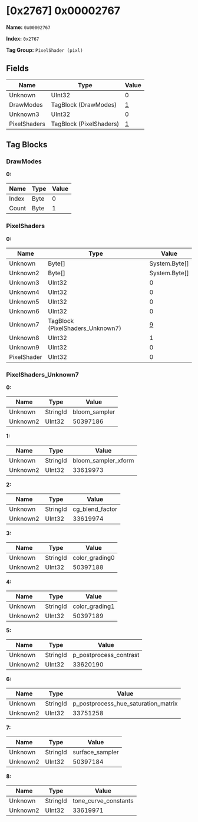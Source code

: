 # [0x2767] 0x00002767

**Name:** ```0x00002767```

**Index:** ```0x2767```

**Tag Group:** ```PixelShader (pixl)```

## Fields

Name	| Type	| Value
---	|---	|---	|
Unknown	|UInt32	|0
DrawModes	|TagBlock (DrawModes)	|[1](#drawmodes)
Unknown3	|UInt32	|0
PixelShaders	|TagBlock (PixelShaders)	|[1](#pixelshaders)


## Tag Blocks

### DrawModes

**0:**

Name	| Type	| Value
---	|---	|---	|
Index	|Byte	|0
Count	|Byte	|1


### PixelShaders

**0:**

Name	| Type	| Value
---	|---	|---	|
Unknown	|Byte[]	|System.Byte[]
Unknown2	|Byte[]	|System.Byte[]
Unknown3	|UInt32	|0
Unknown4	|UInt32	|0
Unknown5	|UInt32	|0
Unknown6	|UInt32	|0
Unknown7	|TagBlock (PixelShaders_Unknown7)	|[9](#pixelshaders_unknown7)
Unknown8	|UInt32	|1
Unknown9	|UInt32	|0
PixelShader	|UInt32	|0


### PixelShaders_Unknown7

**0:**

Name	| Type	| Value
---	|---	|---	|
Unknown	|StringId	|bloom_sampler
Unknown2	|UInt32	|50397186


**1:**

Name	| Type	| Value
---	|---	|---	|
Unknown	|StringId	|bloom_sampler_xform
Unknown2	|UInt32	|33619973


**2:**

Name	| Type	| Value
---	|---	|---	|
Unknown	|StringId	|cg_blend_factor
Unknown2	|UInt32	|33619974


**3:**

Name	| Type	| Value
---	|---	|---	|
Unknown	|StringId	|color_grading0
Unknown2	|UInt32	|50397188


**4:**

Name	| Type	| Value
---	|---	|---	|
Unknown	|StringId	|color_grading1
Unknown2	|UInt32	|50397189


**5:**

Name	| Type	| Value
---	|---	|---	|
Unknown	|StringId	|p_postprocess_contrast
Unknown2	|UInt32	|33620190


**6:**

Name	| Type	| Value
---	|---	|---	|
Unknown	|StringId	|p_postprocess_hue_saturation_matrix
Unknown2	|UInt32	|33751258


**7:**

Name	| Type	| Value
---	|---	|---	|
Unknown	|StringId	|surface_sampler
Unknown2	|UInt32	|50397184


**8:**

Name	| Type	| Value
---	|---	|---	|
Unknown	|StringId	|tone_curve_constants
Unknown2	|UInt32	|33619971


